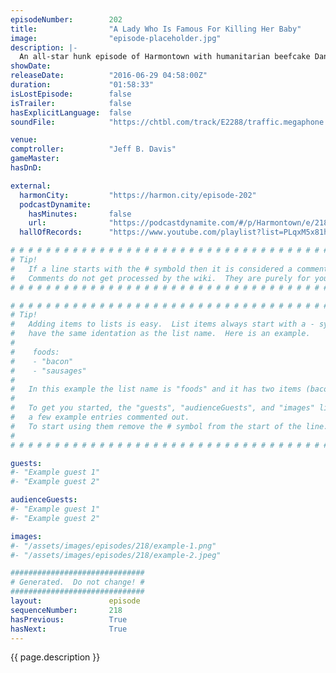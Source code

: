 ```yaml
---
episodeNumber:        202
title:                "A Lady Who Is Famous For Killing Her Baby"
image:                "episode-placeholder.jpg"
description: |-
  An all-star hunk episode of Harmontown with humanitarian beefcake Daniel Gillies, the mouth watering Duncan Trussell and the cut from marble stone greek god Kumail Nanjiani. Watch the video at harmontown.com/live! Become a member, support our show.
showDate:             
releaseDate:          "2016-06-29 04:58:00Z"
duration:             "01:58:33"
isLostEpisode:        false
isTrailer:            false
hasExplicitLanguage:  false
soundFile:            "https://chtbl.com/track/E2288/traffic.megaphone.fm/STA9504164677.mp3?updated=1560191838"

venue:                
comptroller:          "Jeff B. Davis"
gameMaster:           
hasDnD:               

external:
  harmonCity:         "https://harmon.city/episode-202"
  podcastDynamite:
    hasMinutes:       false
    url:              "https://podcastdynamite.com/#/p/Harmontown/e/218/202"
  hallOfRecords:      "https://www.youtube.com/playlist?list=PLqxM5x81hNOaT5rAkggFgY3lfChxJ2XhI"

# # # # # # # # # # # # # # # # # # # # # # # # # # # # # # # # # # # # # # # # # # # # #
# Tip!
#   If a line starts with the # symbold then it is considered a comment.
#   Comments do not get processed by the wiki.  They are purely for your information.
# # # # # # # # # # # # # # # # # # # # # # # # # # # # # # # # # # # # # # # # # # # # #

# # # # # # # # # # # # # # # # # # # # # # # # # # # # # # # # # # # # # # # # # # # # #
# Tip!
#   Adding items to lists is easy.  List items always start with a - symbol and have
#   have the same identation as the list name.  Here is an example.
#
#    foods:
#    - "bacon"
#    - "sausages"
#
#   In this example the list name is "foods" and it has two items (bacon, and sausages).
#
#   To get you started, the "guests", "audienceGuests", and "images" lists below have
#   a few example entries commented out.
#   To start using them remove the # symbol from the start of the line.
#
# # # # # # # # # # # # # # # # # # # # # # # # # # # # # # # # # # # # # # # # # # # # #

guests:
#- "Example guest 1"
#- "Example guest 2"

audienceGuests:
#- "Example guest 1"
#- "Example guest 2"

images:
#- "/assets/images/episodes/218/example-1.png"
#- "/assets/images/episodes/218/example-2.jpeg"

##############################
# Generated.  Do not change! #
##############################
layout:               episode
sequenceNumber:       218
hasPrevious:          True
hasNext:              True
---
```


<!-- The episode description will be rendered here -->
{{ page.description }}

<!-- Add your content BELOW here -->
<!-- vvvvvvvvvvvvvvvvvvvvvvvvvvv -->




<!-- ^^^^^^^^^^^^^^^^^^^^^^^^^^^ -->
<!-- Add your content ABOVE here -->

<!-- The episode gallery will be rendered here -->